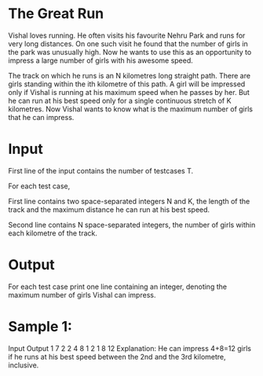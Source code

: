 # The Great Run
Vishal loves running. He often visits his favourite Nehru Park and runs for very long distances. On one such visit he found that the number of girls in the park was unusually high. Now he wants to use this as an opportunity to impress a large number of girls with his awesome speed.

The track on which he runs is an N kilometres long straight path. There are girls standing within the ith kilometre of this path. A girl will be impressed only if Vishal is running at his maximum speed when he passes by her. But he can run at his best speed only for a single continuous stretch of 
K kilometres. Now Vishal wants to know what is the maximum number of girls that he can impress.

# Input
First line of the input contains the number of testcases T.

For each test case,

First line contains two space-separated integers N and K, the length of the track and the maximum distance he can run at his best speed.

Second line contains N space-separated integers, the number of girls within each kilometre of the track.

# Output
For each test case print one line containing an integer, denoting the maximum number of girls Vishal can impress.

# Sample 1:
Input
Output
1
7 2
2 4 8 1 2 1 8
12
Explanation:
He can impress 4+8=12 girls if he runs at his best speed between the 2nd and the 3rd kilometre, inclusive.
